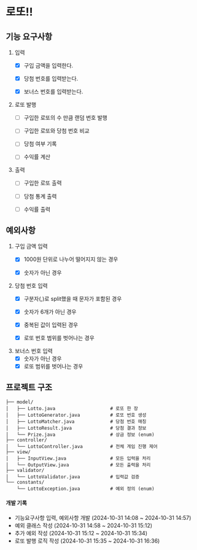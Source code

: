 # 로또!!

## 기능 요구사항
1. 입력
    - [X] 구입 금액을 입력한다.
    - [X] 당첨 번호를 입력받는다.
    - [X] 보너스 번호를 입력받는다.

    
2. 로또 발행
    - [ ] 구입한 로또의 수 만큼 랜덤 번호 발행
    - [ ] 구입한 로또와 당첨 번호 비교
    - [ ] 당첨 여부 기록
    - [ ] 수익률 계산


3. 출력
    - [ ] 구입한 로또 출력
    - [ ] 당첨 통계 출력
    - [ ] 수익률 출력

    
## 예외사항
1. 구입 금액 입력
    - [X] 1000원 단위로 나누어 떨어지지 않는 경우
    - [X] 숫자가 아닌 경우


2. 당첨 번호 입력
    - [X] 구분자(,)로 split했을 때 문자가 포함된 경우
    - [X] 숫자가 6개가 아닌 경우
    - [X] 중복된 값이 입력된 경우
    - [X] 로또 번호 범위를 벗어나는 경우


3. 보너스 번호 입력
    - [X] 숫자가 아닌 경우
    - [X] 로또 범위를 벗어나는 경우

## 프로젝트 구조
```text
├── model/
│   ├── Lotto.java                    # 로또 한 장
│   ├── LottoGenerator.java           # 로또 번호 생성
│   ├── LottoMatcher.java             # 당첨 번호 매칭 
│   ├── LottoResult.java              # 당첨 결과 정보
│   └── Prize.java                    # 상금 정보 (enum)
├── controller/
│   └── LottoController.java          # 전체 게임 진행 제어
├── view/
│   ├── InputView.java                # 모든 입력을 처리
│   └── OutputView.java               # 모든 출력을 처리
├── validator/
│   └── LottoValidator.java           # 입력값 검증
└── constants/
    └── LottoException.java           # 예외 정의 (enum)
```

#### 개발 기록
- 기능요구사항 입력, 예외사항 개발 (2024-10-31 14:08 ~ 2024-10-31 14:57)
- 예외 클래스 작성 (2024-10-31 14:58 ~ 2024-10-31 15:12)
- 추가 예외 작성 (2024-10-31 15:12 ~ 2024-10-31 15:34)
- 로또 발행 로직 작성 (2024-10-31 15:35 ~ 2024-10-31 16:36)